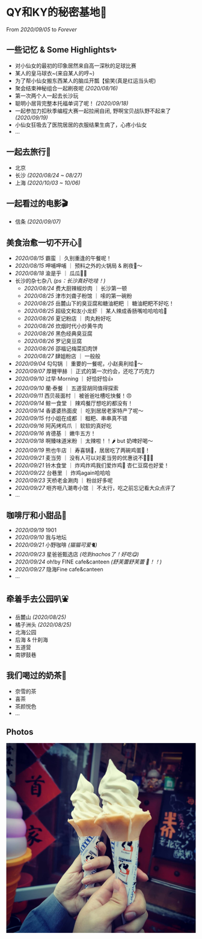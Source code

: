 # QY和KY的秘密基地🧡
From _2020/09/05_ to _Forever_

## 一些记忆 & Some Highlights✨
- 对小仙女的最初的印象居然来自高一深秋的足球比赛
- 某人的皇马球衣~(来自某人的哼~)
- 为了帮小仙女搬东西某人的脑瓜开瓢【偷笑(真是红运当头呢)
- 聚会结束神秘组合一起刷夜呢 _(2020/08/16)_
- 第一次两个人一起去长沙玩
- 聪明小居背完整本托福单词了呢！ _(2020/09/18)_
- 一起参加力扣秋季编程大赛一起拉闸自闭, 野啊宝贝战队野不起来了 _(2020/09/19)_
- 小仙女狂吸去了医院居居的衣服结果生病了，心疼小仙女
- ...

## 一起去旅行🧳
- 北京
- 长沙 _(2020/08/24 ~ 08/27)_
- 上海 _(2020/10/03 ~ 10/06)_

## 一起看过的电影🎬
- 信条 _(2020/09/07)_

## 美食治愈一切不开心🍜
- _2020/08/15_ 霸蛮 ｜ 久别重逢的午餐呢！
- _2020/08/15_ 呷哺呷哺 ｜ 预料之外的火锅局 & 刷夜🍺～
- _2020/08/18_ 渝是乎 ｜ 瓜瓜🍉🍉
- 长沙的杂七杂八 _(ps：长沙真好吃哇！)_
  - _2020/08/24_ 费大厨辣椒炒肉 ｜ 长沙第一顿 
  - _2020/08/25_ 津市刘聋子粉馆 ｜ 嗦的第一碗粉
  - _2020/08/25_ 岳麓山下的臭豆腐和糖油粑粑 ｜ 糖油粑粑不好吃！
  - _2020/08/25_ 超级文和友小龙虾 ｜ 某人辣成香肠嘴哈哈哈哈🦞
  - _2020/08/26_ 夏记粉店 ｜ 肉丸粉好吃
  - _2020/08/26_ 炊烟时代小炒黄牛肉 
  - _2020/08/26_ 黑色经典臭豆腐 
  - _2020/08/26_ 罗记臭豆腐 
  - _2020/08/26_ 邵福记梅菜扣肉饼 
  - _2020/08/27_ 肆姐粉店 ｜ 一般般
- _2020/09/04_ 勾勾锅 ｜ 重要的一餐呢，小赵奥利给💪～
- _2020/09/07_ 厚鲤甲赫 ｜ 正式的第一次约会，还吃了巧克力
- _2020/09/10_ 过早·Morning ｜ 好恰好恰👍
- _2020/09/10_ 蘭·泰餐 ｜ 五道营胡同值得探索
- _2020/09/11_ 西贝莜面村 ｜ 被爸爸吐槽吃快餐！😠
- _2020/09/14_ 鲸一食堂 ｜ 辣鸡餐厅想吃的都没有！
- _2020/09/14_ 香婆婆热面皮 ｜ 吃到居居老家特产了呢～
- _2020/09/15_ 付小姐在成都 ｜ 糍粑、串串真不错
- _2020/09/16_ 阿芮烤鸡爪 ｜ 软软的真好吃
- _2020/09/16_ 肯德基 ｜ 嫩牛五方！
- _2020/09/18_ 啊臻味道米粉 ｜ 太辣啦！！🌶️ but 奶啤好喝～
- _2020/09/19_ 熊也牛店 ｜ 寿喜锅🍲，居居吃了两碗鸡蛋🥚！
- _2020/09/21_ 麦当劳 ｜ 没有人可以对麦当劳的优惠说不🙅🙅‍♂️
- _2020/09/21_ 铃木食堂 ｜ 炸鸡炸鸡我们爱炸鸡🍗 杏仁豆腐也好爱！
- _2020/09/22_ 台巷里 ｜ 炸鸡again哈哈哈
- _2020/09/23_ 天桥老金涮肉 ｜ 粉丝好多呢
- _2020/09/27_ 咂齐咂八潮粤小馆 ｜ 不太行，吃之前忘记看大众点评了
- ...

## 咖啡厅和小甜品🍰
- _2020/09/19_ 1901
- _2020/09/10_ 我与地坛
- _2020/09/21_ 小野咖啡 _(猫猫可爱🐈)_
- _2020/09/23_ 星爸爸甄选店 _(吃到nachos了！好吃😋)_
- _2020/09/24_ oh!by FINE cafe&canteen _(舒芙蕾舒芙蕾 🍮！！)_
- _2020/09/27_ 隐海Fine cafe&canteen
- ...

## 牵着手去公园叭⛲️
- 岳麓山 _(2020/08/25)_
- 橘子洲头 _(2020/08/25)_
- 北海公园
- 后海 & 什刹海
- 五道营
- 南锣鼓巷

## 我们喝过的奶茶🥛
- 奈雪的茶
- 喜茶
- 茶颜悦色
- ...

## Photos
![Ice%20Cream](https://github.com/QYwithKY/QYwithKY.github.io/blob/master/Ice%20Cream.jpg)
